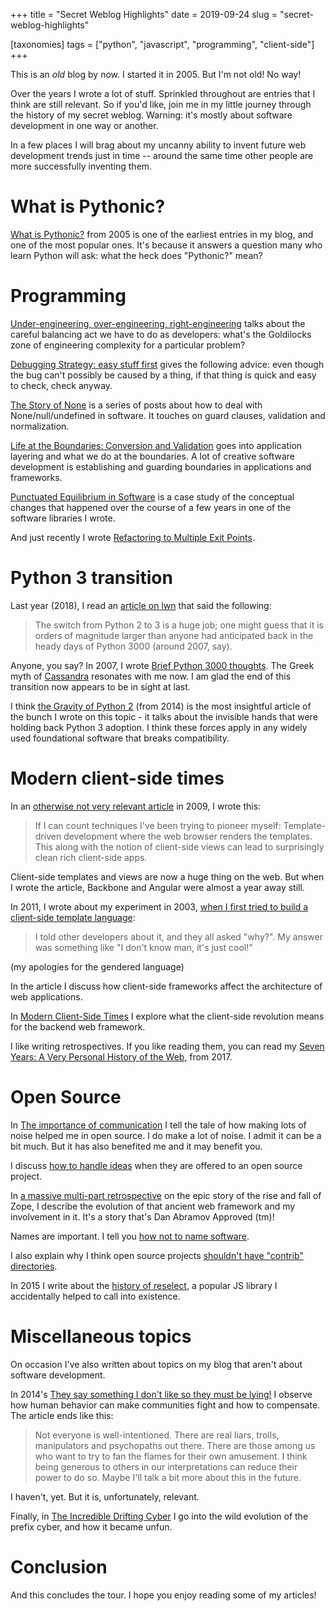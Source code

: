 +++
title = "Secret Weblog Highlights"
date = 2019-09-24
slug = "secret-weblog-highlights"

[taxonomies]
tags = ["python", "javascript", "programming", "client-side"]
+++

This is an _old_ blog by now. I started it in 2005. But I'm not old! No
way!

Over the years I wrote a lot of stuff. Sprinkled throughout are entries
that I think are still relevant. So if you'd like, join me in my little
journey through the history of my secret weblog. Warning: it's mostly
about software development in one way or another.

In a few places I will brag about my uncanny ability to invent future
web development trends just in time -- around the same time other people
are more successfully inventing them.

# What is Pythonic?

[What is
Pythonic?](/posts/older/what-is-pythonic)
from 2005 is one of the earliest entries in my blog, and one of the most
popular ones. It's because it answers a question many who learn Python
will ask: what the heck does "Pythonic?" mean?

# Programming

[Under-engineering, over-engineering,
right-engineering](/posts/older/under-engineering-over-engineering-right-engineering)
talks about the careful balancing act we have to do as developers:
what's the Goldilocks zone of engineering complexity for a particular
problem?

[Debugging Strategy: easy stuff
first](/posts/older/debugging-strategy-easy-stuff-first)
gives the following advice: even though the bug can't possibly be caused
by a thing, if that thing is quick and easy to check, check anyway.

[The Story of
None](/posts/none_01_the_beginning) is a
series of posts about how to deal with
<span class="title-ref">None</span>/<span class="title-ref">null</span>/<span class="title-ref">undefined</span>
in software. It touches on guard clauses, validation and normalization.

[Life at the Boundaries: Conversion and
Validation](/posts/conversion-and-validation)
goes into application layering and what we do at the boundaries. A lot
of creative software development is establishing and guarding boundaries
in applications and frameworks.

[Punctuated Equilibrium in
Software](/posts/punctuated-equilibrium-in-software)
is a case study of the conceptual changes that happened over the course
of a few years in one of the software libraries I wrote.

And just recently I wrote [Refactoring to Multiple Exit
Points](/posts/refactoring-to-multiple-exit-points).

# Python 3 transition

Last year (2018), I read an [article on
lwn](https://lwn.net/Articles/750833/) that said the following:

> The switch from Python 2 to 3 is a huge job; one might guess that it
> is orders of magnitude larger than anyone had anticipated back in the
> heady days of Python 3000 (around 2007, say).

Anyone, you say? In 2007, I wrote [Brief Python 3000
thoughts](/posts/older/brief-python-3000-thoughts).
The Greek myth of [Cassandra](https://en.wikipedia.org/wiki/Cassandra)
resonates with me now. I am glad the end of this transition now appears
to be in sight at last.

I think [the Gravity of Python
2](/posts/python-2-gravity) (from 2014)
is the most insightful article of the bunch I wrote on this topic - it
talks about the invisible hands that were holding back Python 3
adoption. I think these forces apply in any widely used foundational
software that breaks compatibility.

# Modern client-side times

In an [otherwise not very relevant
article](/posts/older/new-year-s-python-meme)
in 2009, I wrote this:

> If I can count techniques I've been trying to pioneer myself:
> Template-driven development where the web browser renders the
> templates. This along with the notion of client-side views can lead to
> surprisingly clean rich client-side apps.

Client-side templates and views are now a huge thing on the web. But
when I wrote the article, Backbone and Angular were almost a year away
still.

In 2011, I wrote about my experiment in 2003, [when I first tried to
build a client-side template
language](/posts/older/the-new-hot-thing-in-web-development-client-side-templating-languages):

> I told other developers about it, and they all asked "why?". My answer
> was something like "I don't know man, it's just cool!"

(my apologies for the gendered language)

In the article I discuss how client-side frameworks affect the
architecture of web applications.

In [Modern Client-Side
Times](/posts/modern-client-side-times)
I explore what the client-side revolution means for the backend web
framework.

I like writing retrospectives. If you like reading them, you can read my
[Seven Years: A Very Personal History of the
Web](/posts/seven-years-a-very-person-history-of-the-web),
from 2017.

# Open Source

In [The importance of
communication](/posts/older/titus-brown-on-the-importance-of-communication)
I tell the tale of how making lots of noise helped me in open source. I
do make a lot of noise. I admit it can be a bit much. But it has also
benefited me and it may benefit you.

I discuss [how to handle
ideas](/posts/older/how-to-handle-ideas)
when they are offered to an open source project.

In [a massive multi-part
retrospective](/posts/my-exit-from-zope)
on the epic story of the rise and fall of Zope, I describe the evolution
of that ancient web framework and my involvement in it. It's a story
that's Dan Abramov Approved (tm)!

Names are important. I tell you [how not to name
software](/posts/on-naming-in-open-source).

I also explain why I think open source projects [shouldn't have
"contrib"
directories](/posts/against-contrib).

In 2015 I write about the [history of
reselect](/posts/a-brief-history-of-reselect),
a popular JS library I accidentally helped to call into existence.

# Miscellaneous topics

On occasion I've also written about topics on my blog that aren't about
software development.

In 2014's [They say something I don't like so they must be
lying!](/posts/they-say-something-i-dont-like-so-they-must-be-lying)
I observe how human behavior can make communities fight and how to
compensate. The article ends like this:

> Not everyone is well-intentioned. There are real liars, trolls,
> manipulators and psychopaths out there. There are those among us who
> want to try to fan the flames for their own amusement. I think being
> generous to others in our interpretations can reduce their power to do
> so. Maybe I'll talk a bit more about this in the future.

I haven't, yet. But it is, unfortunately, relevant.

Finally, in [The Incredible Drifting
Cyber](/posts/the-incredible-drifting-cyber)
I go into the wild evolution of the prefix
<span class="title-ref">cyber</span>, and how it became unfun.

# Conclusion

And this concludes the tour. I hope you enjoy reading some of my
articles!
